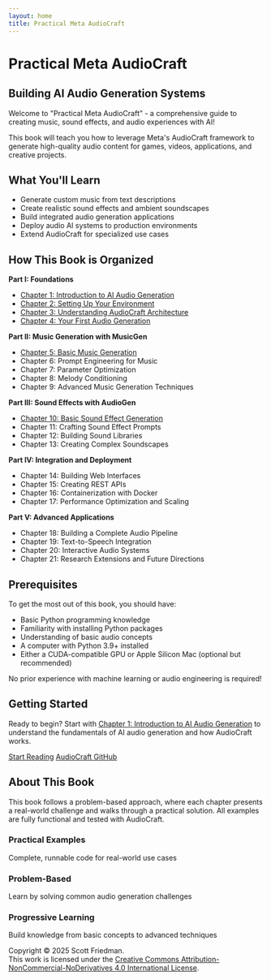 ```yaml
---
layout: home
title: Practical Meta AudioCraft
---
```


# Practical Meta AudioCraft

## Building AI Audio Generation Systems

Welcome to "Practical Meta AudioCraft" - a comprehensive guide to creating music, sound effects, and audio experiences with AI!

This book will teach you how to leverage Meta's AudioCraft framework to generate high-quality audio content for games, videos, applications, and creative projects.

## What You'll Learn

- Generate custom music from text descriptions
- Create realistic sound effects and ambient soundscapes
- Build integrated audio generation applications
- Deploy audio AI systems to production environments
- Extend AudioCraft for specialized use cases

## How This Book is Organized

**Part I: Foundations**
- [Chapter 1: Introduction to AI Audio Generation](/practical-meta-audiocraft/chapters/part1/introduction/)
- [Chapter 2: Setting Up Your Environment](/practical-meta-audiocraft/chapters/part1/setup/)
- [Chapter 3: Understanding AudioCraft Architecture](/practical-meta-audiocraft/chapters/part1/architecture/)
- [Chapter 4: Your First Audio Generation](/practical-meta-audiocraft/chapters/part1/first-generation/)

**Part II: Music Generation with MusicGen**
- [Chapter 5: Basic Music Generation](/practical-meta-audiocraft/chapters/part2/basic-music/)
- Chapter 6: Prompt Engineering for Music
- Chapter 7: Parameter Optimization
- Chapter 8: Melody Conditioning
- Chapter 9: Advanced Music Generation Techniques

**Part III: Sound Effects with AudioGen**
- [Chapter 10: Basic Sound Effect Generation](/practical-meta-audiocraft/chapters/part3/basic-sound-effects/)
- Chapter 11: Crafting Sound Effect Prompts
- Chapter 12: Building Sound Libraries
- Chapter 13: Creating Complex Soundscapes

**Part IV: Integration and Deployment**
- Chapter 14: Building Web Interfaces
- Chapter 15: Creating REST APIs
- Chapter 16: Containerization with Docker
- Chapter 17: Performance Optimization and Scaling

**Part V: Advanced Applications**
- Chapter 18: Building a Complete Audio Pipeline
- Chapter 19: Text-to-Speech Integration
- Chapter 20: Interactive Audio Systems
- Chapter 21: Research Extensions and Future Directions

## Prerequisites

To get the most out of this book, you should have:

- Basic Python programming knowledge
- Familiarity with installing Python packages
- Understanding of basic audio concepts
- A computer with Python 3.9+ installed
- Either a CUDA-compatible GPU or Apple Silicon Mac (optional but recommended)

No prior experience with machine learning or audio engineering is required!

## Getting Started

Ready to begin? Start with [Chapter 1: Introduction to AI Audio Generation](/practical-meta-audiocraft/chapters/part1/introduction/) to understand the fundamentals of AI audio generation and how AudioCraft works.

<div class="cta-buttons">
  <a href="/practical-meta-audiocraft/chapters/part1/introduction/" class="button primary">Start Reading</a>
  <a href="https://github.com/facebookresearch/audiocraft" class="button secondary">AudioCraft GitHub</a>
</div>

## About This Book

This book follows a problem-based approach, where each chapter presents a real-world challenge and walks through a practical solution. All examples are fully functional and tested with AudioCraft.

<div class="features">
  <div class="feature">
    <h3>Practical Examples</h3>
    <p>Complete, runnable code for real-world use cases</p>
  </div>
  <div class="feature">
    <h3>Problem-Based</h3>
    <p>Learn by solving common audio generation challenges</p>
  </div>
  <div class="feature">
    <h3>Progressive Learning</h3>
    <p>Build knowledge from basic concepts to advanced techniques</p>
  </div>
</div>

<div class="copyright-notice">
  <p>
    Copyright © 2025 Scott Friedman.
    <br>
    This work is licensed under the <a href="http://creativecommons.org/licenses/by-nc-nd/4.0/" target="_blank">Creative Commons Attribution-NonCommercial-NoDerivatives 4.0 International License</a>.
  </p>
</div>
